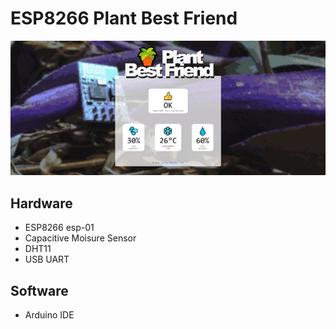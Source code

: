 # ESP8266 Plant Best Friend
![ESP8266 Plant Best Friend UI Sample](github_banner.jpg)
## Hardware
- ESP8266 esp-01
- Capacitive Moisure Sensor
- DHT11
- USB UART

## Software
- Arduino IDE

